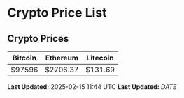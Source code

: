 # Crypto Price List

## Crypto Prices
| Bitcoin | Ethereum | Litecoin |
| ------- | -------- | -------- |
| $97596 | $2706.37 | $131.69 |
**Last Updated:** 2025-02-15 11:44 UTC
**Last Updated:** $DATE$
